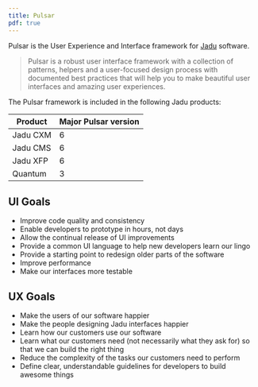 ```yaml
---
title: Pulsar
pdf: true
---
```


Pulsar is the User Experience and Interface framework for [Jadu](http://jadu.net) software.

> Pulsar is a robust user interface framework with a collection of patterns, helpers and a user-focused design process with documented best practices that will help you to make beautiful user interfaces and amazing user experiences.

The Pulsar framework is included in the following Jadu products:

| Product      | Major Pulsar version |
| ------------ | -------------------- |
| Jadu CXM     | 6                    |
| Jadu CMS     | 6                    |
| Jadu XFP     | 6                    |
| Quantum      | 3                    |

## UI Goals
* Improve code quality and consistency
* Enable developers to prototype in hours, not days
* Allow the continual release of UI improvements
* Provide a common UI language to help new developers learn our lingo
* Provide a starting point to redesign older parts of the software
* Improve performance
* Make our interfaces more testable

## UX Goals
* Make the users of our software happier
* Make the people designing Jadu interfaces happier
* Learn how our customers use our software
* Learn what our customers need (not necessarily what they ask for) so that we can build the right thing
* Reduce the complexity of the tasks our customers need to perform
* Define clear, understandable guidelines for developers to build awesome things
